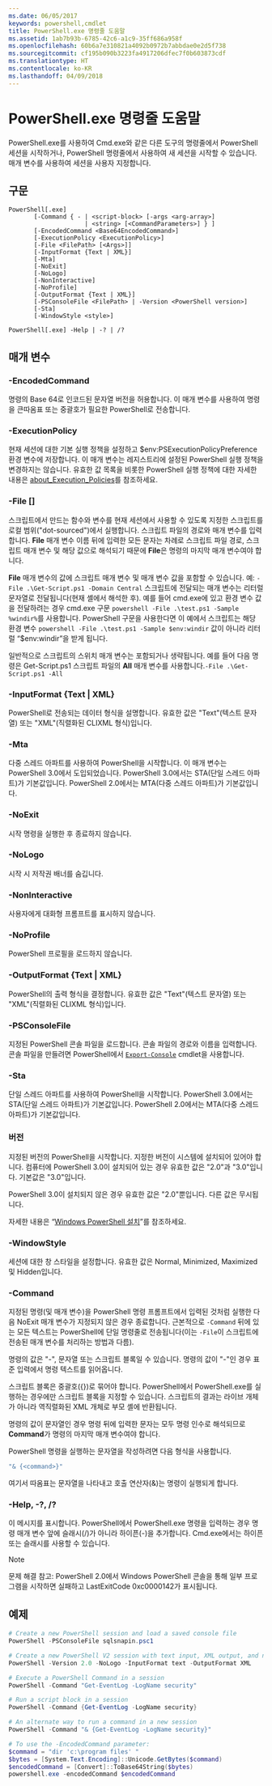 ```yaml
---
ms.date: 06/05/2017
keywords: powershell,cmdlet
title: PowerShell.exe 명령줄 도움말
ms.assetid: 1ab7b93b-6785-42c6-a1c9-35ff686a958f
ms.openlocfilehash: 60b6a7e310821a4092b0972b7abbdae0e2d5f738
ms.sourcegitcommit: cf195b090b3223fa4917206dfec7f0b603873cdf
ms.translationtype: HT
ms.contentlocale: ko-KR
ms.lasthandoff: 04/09/2018
---
```

# <a name="powershellexe-command-line-help"></a>PowerShell.exe 명령줄 도움말

PowerShell.exe를 사용하여 Cmd.exe와 같은 다른 도구의 명령줄에서 PowerShell 세션을 시작하거나, PowerShell 명령줄에서 사용하여 새 세션을 시작할 수 있습니다. 매개 변수를 사용하여 세션을 사용자 지정합니다.

## <a name="syntax"></a>구문

```syntax
PowerShell[.exe]
       [-Command { - | <script-block> [-args <arg-array>]
                     | <string> [<CommandParameters>] } ]
       [-EncodedCommand <Base64EncodedCommand>]
       [-ExecutionPolicy <ExecutionPolicy>]
       [-File <FilePath> [<Args>]]
       [-InputFormat {Text | XML}]
       [-Mta]
       [-NoExit]
       [-NoLogo]
       [-NonInteractive]
       [-NoProfile]
       [-OutputFormat {Text | XML}]
       [-PSConsoleFile <FilePath> | -Version <PowerShell version>]
       [-Sta]
       [-WindowStyle <style>]

PowerShell[.exe] -Help | -? | /?
```

## <a name="parameters"></a>매개 변수

### <a name="-encodedcommand-base64encodedcommand"></a>-EncodedCommand <Base64EncodedCommand>

명령의 Base 64로 인코드된 문자열 버전을 허용합니다. 이 매개 변수를 사용하여 명령을 큰따옴표 또는 중괄호가 필요한 PowerShell로 전송합니다.

### <a name="-executionpolicy-executionpolicy"></a>-ExecutionPolicy <ExecutionPolicy>

현재 세션에 대한 기본 실행 정책을 설정하고 $env:PSExecutionPolicyPreference 환경 변수에 저장합니다. 이 매개 변수는 레지스트리에 설정된 PowerShell 실행 정책을 변경하지는 않습니다. 유효한 값 목록을 비롯한 PowerShell 실행 정책에 대한 자세한 내용은 [about_Execution_Policies](/powershell/module/microsoft.powershell.core/about/about_execution_policies)를 참조하세요.

### <a name="-file-filepath-parameters"></a>-File <FilePath> \[<Parameters>]

스크립트에서 만드는 함수와 변수를 현재 세션에서 사용할 수 있도록 지정한 스크립트를 로컬 범위("dot-sourced")에서 실행합니다. 스크립트 파일의 경로와 매개 변수를 입력합니다. **File** 매개 변수 이름 뒤에 입력한 모든 문자는 차례로 스크립트 파일 경로, 스크립트 매개 변수 및 해당 값으로 해석되기 때문에 **File**은 명령의 마지막 매개 변수여야 합니다.

**File** 매개 변수의 값에 스크립트 매개 변수 및 매개 변수 값을 포함할 수 있습니다. 예: `-File .\Get-Script.ps1 -Domain Central` 스크립트에 전달되는 매개 변수는 리터럴 문자열로 전달됩니다(현재 셸에서 해석한 후).
예를 들어 cmd.exe에 있고 환경 변수 값을 전달하려는 경우 cmd.exe 구문 `powershell -File .\test.ps1 -Sample %windir%`를 사용합니다. PowerShell 구문을 사용한다면 이 예에서 스크립트는 해당 환경 변수 `powershell -File .\test.ps1 -Sample $env:windir` 값이 아니라 리터럴 “$env:windir”을 받게 됩니다.

일반적으로 스크립트의 스위치 매개 변수는 포함되거나 생략됩니다. 예를 들어 다음 명령은 Get-Script.ps1 스크립트 파일의 **All** 매개 변수를 사용합니다.`-File .\Get-Script.ps1 -All`

### <a name="-inputformat-text--xml"></a>\-InputFormat {Text | XML}

PowerShell로 전송되는 데이터 형식을 설명합니다. 유효한 값은 "Text"(텍스트 문자열) 또는 "XML"(직렬화된 CLIXML 형식)입니다.

### <a name="-mta"></a>-Mta

다중 스레드 아파트를 사용하여 PowerShell을 시작합니다. 이 매개 변수는 PowerShell 3.0에서 도입되었습니다. PowerShell 3.0에서는 STA(단일 스레드 아파트)가 기본값입니다. PowerShell 2.0에서는 MTA(다중 스레드 아파트)가 기본값입니다.

### <a name="-noexit"></a>-NoExit

시작 명령을 실행한 후 종료하지 않습니다.

### <a name="-nologo"></a>-NoLogo

시작 시 저작권 배너를 숨깁니다.

### <a name="-noninteractive"></a>-NonInteractive

사용자에게 대화형 프롬프트를 표시하지 않습니다.

### <a name="-noprofile"></a>-NoProfile

PowerShell 프로필을 로드하지 않습니다.

### <a name="-outputformat-text--xml"></a>-OutputFormat {Text | XML}

PowerShell의 출력 형식을 결정합니다. 유효한 값은 "Text"(텍스트 문자열) 또는 "XML"(직렬화된 CLIXML 형식)입니다.

### <a name="-psconsolefile-filepath"></a>-PSConsoleFile <FilePath>

지정된 PowerShell 콘솔 파일을 로드합니다. 콘솔 파일의 경로와 이름을 입력합니다. 콘솔 파일을 만들려면 PowerShell에서 [`Export-Console`](/powershell/module/Microsoft.PowerShell.Core/Export-Console) cmdlet을 사용합니다.

### <a name="-sta"></a>-Sta

단일 스레드 아파트를 사용하여 PowerShell을 시작합니다. PowerShell 3.0에서는 STA(단일 스레드 아파트)가 기본값입니다. PowerShell 2.0에서는 MTA(다중 스레드 아파트)가 기본값입니다.

### <a name="-version-powershell-version"></a>버전 <PowerShell Version>

지정된 버전의 PowerShell을 시작합니다. 지정한 버전이 시스템에 설치되어 있어야 합니다. 컴퓨터에 PowerShell 3.0이 설치되어 있는 경우 유효한 값은 "2.0"과 "3.0"입니다. 기본값은 "3.0"입니다.

PowerShell 3.0이 설치되지 않은 경우 유효한 값은 "2.0"뿐입니다. 다른 값은 무시됩니다.

자세한 내용은 “[Windows PowerShell 설치](../../setup/installing-windows-powershell.md)”를 참조하세요.

### <a name="-windowstyle-window-style"></a>-WindowStyle <Window style>

세션에 대한 창 스타일을 설정합니다. 유효한 값은 Normal, Minimized, Maximized 및 Hidden입니다.

### <a name="-command"></a>-Command

지정된 명령(및 매개 변수)을 PowerShell 명령 프롬프트에서 입력된 것처럼 실행한 다음 NoExit 매개 변수가 지정되지 않은 경우 종료합니다.
근본적으로 `-Command` 뒤에 있는 모든 텍스트는 PowerShell에 단일 명령줄로 전송됩니다(이는 `-File`이 스크립트에 전송된 매개 변수를 처리하는 방법과 다름).

명령의 값은 "-", 문자열 또는 스크립트 블록일 수 있습니다. 명령의 값이 "-"인 경우 표준 입력에서 명령 텍스트를 읽어옵니다.

스크립트 블록은 중괄호({})로 묶어야 합니다. PowerShell에서 PowerShell.exe를 실행하는 경우에만 스크립트 블록을 지정할 수 있습니다. 스크립트의 결과는 라이브 개체가 아니라 역직렬화된 XML 개체로 부모 셸에 반환됩니다.

명령의 값이 문자열인 경우 명령 뒤에 입력한 문자는 모두 명령 인수로 해석되므로 **Command**가 명령의 마지막 매개 변수여야 합니다.

PowerShell 명령을 실행하는 문자열을 작성하려면 다음 형식을 사용합니다.

```powershell
"& {<command>}"
```

여기서 따옴표는 문자열을 나타내고 호출 연산자(&)는 명령이 실행되게 합니다.

### <a name="-help---"></a>-Help, -?, /?

이 메시지를 표시합니다. PowerShell에서 PowerShell.exe 명령을 입력하는 경우 명령 매개 변수 앞에 슬래시(/)가 아니라 하이픈(-)을 추가합니다. Cmd.exe에서는 하이픈 또는 슬래시를 사용할 수 있습니다.

> [!NOTE]
> 문제 해결 참고: PowerShell 2.0에서 Windows PowerShell 콘솔을 통해 일부 프로그램을 시작하면 실패하고 LastExitCode 0xc0000142가 표시됩니다.

## <a name="examples"></a>예제

```powershell
# Create a new PowerShell session and load a saved console file
PowerShell -PSConsoleFile sqlsnapin.psc1

# Create a new PowerShell V2 session with text input, XML output, and no logo
PowerShell -Version 2.0 -NoLogo -InputFormat text -OutputFormat XML

# Execute a PowerShell Command in a session
PowerShell -Command "Get-EventLog -LogName security"

# Run a script block in a session
PowerShell -Command {Get-EventLog -LogName security}

# An alternate way to run a command in a new session
PowerShell -Command "& {Get-EventLog -LogName security}"

# To use the -EncodedCommand parameter:
$command = "dir 'c:\program files' "
$bytes = [System.Text.Encoding]::Unicode.GetBytes($command)
$encodedCommand = [Convert]::ToBase64String($bytes)
powershell.exe -encodedCommand $encodedCommand
```